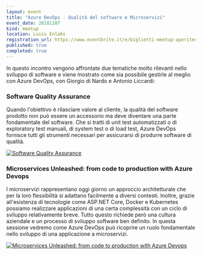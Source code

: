 ```yaml
---
layout: event
title: "Azure DevOps - Qualità del software e Microservizi"
event_date: 20181207
kind: meetup
location: Luiss Enlabs
registration_url: https://www.eventbrite.it/e/biglietti-meetup-aperitech-di-domusdotnet-52157374110
published: true
completed: true
---
```


In questo incontro vengono affrontate due tematiche molto rilevanti nello sviluppo di software e viene mostrato come sia possibile gestirle al meglio con Azure DevOps, con Giorgio di Nardo e Antonio Liccardi:

### Software Quality Assurance

Quando l'obiettivo è rilasciare valore al cliente, la qualità del software prodotto non può essere un accessorio ma deve diventare una parte fondamentale del software. Che si tratti di unit test automatizzati o di exploratory test manuali, di system test o di load test, Azure DevOps fornisce tutti gli strumenti necessari per assicurarsi di produrre software di qualità.

[![Software Quality Assurance](http://img.youtube.com/vi/YG5_DR0SB54/0.jpg)](http://www.youtube.com/watch?v=YG5_DR0SB54 "Software Quality Assurance")

### Microservices Unleashed: from code to production with Azure Devops

I microservizi rappresentano oggi giorno un approccio architetturale che per la loro flessibilità si adattano facilmente a diversi contesti. Inoltre, grazie all'esistenza di tecnologie come ASP.NET Core, Docker e Kubernetes possiamo realizzare applicazioni di una certa complessità con un ciclo di sviluppo relativamente breve. Tutto questo richiede però una cultura aziendale e un processo di sviluppo software ben definito. In questa sessione vedremo come Azure DevOps può ricoprire un ruolo fondamentale nello sviluppo di una applicazione a microservizi.

[![Microservices Unleashed: from code to production with Azure Devops](http://img.youtube.com/vi/bxS2Qf1wMDk/0.jpg)](http://www.youtube.com/watch?v=bxS2Qf1wMDk "Microservices Unleashed: from code to production with Azure Devops")
